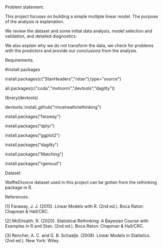 Problem statement.

This project focuses on building a simple multiple linear model. The purpose of the analysis is explanation.


We review the dataset and some initial data analysis, model selection and validation, and detailed diagnostics.

We also explain why we do not transform the data, we check for problems with the predictors and provide our conclusions from the analysis.


Requirements.

#install packages

install.packages(c("StanHeaders","rstan"),type="source")

all.packages(c("coda","mvtnorm","devtools","dagitty"))

library(devtools)

devtools::install_github("rmcelreath/rethinking")

install.packages("faraway")

install.packages("dplyr")

install.packages("ggplot2")

install.packages("dagitty")

install.packages("Matching")

install.packages("rgenoud")


Dataset.

WaffleDivorce dataset used in this project can be gotten from the rethinking package in R.


References.

[1] Faraway, J. J. (2015). Linear Models with R. (2nd ed.). Boca Raton: Chapman & Hall/CRC.

[2] McElrealth, R. (2020). Statistical Rethinking: A Bayesian Course with Examples in R and Stan. (2nd ed.). Boca Raton: 
Chapman & Hall/CRC.

[3] Rencher, A. C. and G. B. Schaalje. (2008). Linear Models in Statistics. (2nd ed.). New York: Wiley.
